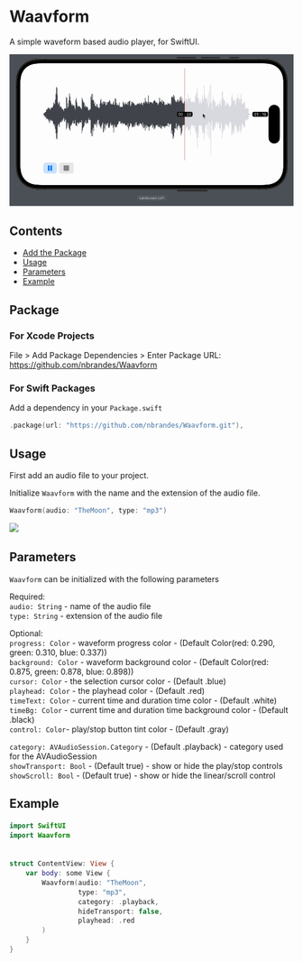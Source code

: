 # Waavform

A simple waveform based audio player, for SwiftUI.

<img src=https://raw.githubusercontent.com/nbrandes/Waavform/main/Docs/Media/waavform.gif />

## Contents

- [Add the Package](#package)
- [Usage](#usage)
- [Parameters](#parameters)
- [Example](#example)

## Package

### For Xcode Projects

File > Add Package Dependencies > Enter Package URL: https://github.com/nbrandes/Waavform

### For Swift Packages

Add a dependency in your `Package.swift`

```swift
.package(url: "https://github.com/nbrandes/Waavform.git"),
```

## Usage

First add an audio file to your project. 

Initialize `Waavform` with the name and the extension of the audio file.

```swift
Waavform(audio: "TheMoon", type: "mp3")
```

<img src=https://raw.githubusercontent.com/nbrandes/Waavform/main/Docs/Media/scroll_edit_clip.gif />

## Parameters

`Waavform` can be initialized with the following parameters

Required: \
`audio: String` - name of the audio file \
`type: String` - extension of the audio file

Optional: \
`progress: Color` - waveform progress color - (Default Color(red: 0.290, green: 0.310, blue: 0.337))  \
`background: Color` - waveform background color - (Default Color(red: 0.875, green: 0.878, blue: 0.898)) \
`cursor: Color` - the selection cursor color - (Default .blue) \
`playhead: Color` - the playhead color - (Default .red) \
`timeText: Color` - current time and duration time color - (Default .white) \
`timeBg: Color` - current time and duration time background color - (Default .black) \
`control: Color`- play/stop button tint color - (Default .gray) 
                                    
`category: AVAudioSession.Category` - (Default .playback) - category used for the AVAudioSession \
`showTransport: Bool` - (Default true) - show or hide the play/stop controls \
`showScroll: Bool` - (Default true) - show or hide the linear/scroll control

## Example

```swift
import SwiftUI
import Waavform


struct ContentView: View {
    var body: some View {
        Waavform(audio: "TheMoon",
                 type: "mp3",
                 category: .playback,
                 hideTransport: false,
                 playhead: .red
        )
    }
}

```



